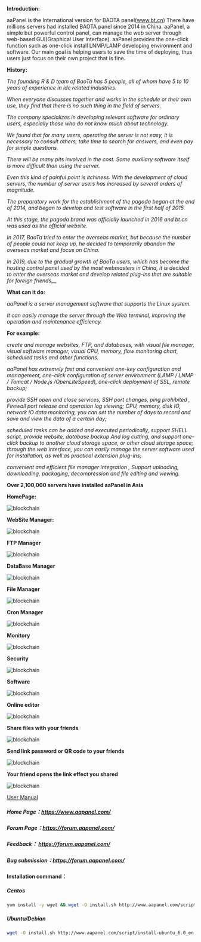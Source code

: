 **Introduction:**

aaPanel is the International version for BAOTA panel(www.bt.cn) There have millions servers had installed BAOTA panel since 2014 in China.
aaPanel, a simple but powerful control panel, can manage the web server through web-based GUI(Graphical User Interface).
aaPanel provides the one-click function such as one-click install LNMP/LAMP developing environment and software.
Our main goal is helping users to save the time of deploying, thus users just focus on their own project that is fine.

**History:**

_The founding R & D team of BaoTa has 5 people, all of whom have 5 to 10 years of experience in idc related industries._ 

_When everyone discusses together and works in the schedule or their own use, they find that there is no such thing in the field of servers._ 

_The company specializes in developing relevant software for ordinary users, especially those who do not know much about technology._ 

_We found that for many users, operating the server is not easy, it is necessary to consult others, take time to search for answers, and even pay for simple questions._ 

_There will be many pits involved in the cost. Some auxiliary software itself is more difficult than using the server._ 

_Even this kind of painful point is itchiness. With the development of cloud servers, the number of server users has increased by several orders of magnitude._ 

_The preparatory work for the establishment of the pagoda began at the end of 2014, and began to develop and test software in the first half of 2015._ 

_At this stage, the pagoda brand was officially launched in 2016 and bt.cn was used as the official website._

_In 2017, BaoTa tried to enter the overseas market, but because the number of people could not keep up, he decided to temporarily abandon the overseas market and focus on China._

_In 2019, due to the gradual growth of BaoTa users, which has become the hosting control panel used by the most webmasters in China, it is decided to enter the overseas market and develop related plug-ins that are suitable for foreign friends___

**What can it do:**

_aaPanel is a server management software that supports the Linux system._ 

_It can easily manage the server through the Web terminal, improving the operation and maintenance efficiency._ 

**For example:** 


_create and manage websites, FTP, and databases, with visual file manager, visual software manager, visual CPU, memory, flow monitoring chart, scheduled tasks and other functions._

_aaPanel has extremely fast and convenient one-key configuration and management, one-click configuration of server environment (LAMP / LNMP / Tomcat / Node.js /OpenLiteSpeed), one-click deployment of SSL, remote backup;_ 

_provide SSH open and close services, SSH port changes, ping prohibited , Firewall port release and operation log viewing; CPU, memory, disk IO, network IO data monitoring, you can set the number of days to record and save and view the data of a certain day;_
 
_scheduled tasks can be added and executed periodically, support SHELL script, provide website, database backup And log cutting, and support one-click backup to another cloud storage space, or other cloud storage space; through the web interface, you can easily manage the server software used for installation, as well as practical extension plug-ins;_ 

_convenient and efficient file manager integration , Support uploading, downloading, packaging, decompression and file editing and viewing._



**Over 2,100,000 servers have installed aaPanel in Asia**

**HomePage:**

![blockchain](https://www.aapanel.com/images/linux-home.png?v=1 "HomePage")

**WebSite Manager:**

![blockchain](https://www.aapanel.com/images/linux-web.png?v=1 "WebSite")

**FTP Manager**

![blockchain](https://www.aapanel.com/images/linux-ftp.png?v=1 "WebSite")

**DataBase Manager**

![blockchain](https://www.aapanel.com/images/linux-db.png?v=1 "DBManager")

**File Manager**

![blockchain](https://www.aapanel.com/images/linux-files.png?v=1 "FileManager")

**Cron Manager**

![blockchain](https://www.aapanel.com/images/linux-cron.png?v=1 "CronManager")

**Monitory**

![blockchain](https://www.aapanel.com/images/linux-monitory.png?v=1 "Monitory")

**Security**

![blockchain](https://www.aapanel.com/images/linux-security.png?v=1 "Security")

**Software**

![blockchain](https://www.aapanel.com/images/linux-software.png?v=1 "Software")

**Online editor**

![blockchain](https://www.aapanel.com/images/online_editor.png?v=1 "Onlineeditor")

**Share files with your friends**

![blockchain](https://forum.aapanel.com/assets/files/2020-05-29/1590749878-802908-tmp.png?v=1 "Onlineeditor")

**Send link password or QR code to your friends**

![blockchain](https://forum.aapanel.com/assets/files/2020-05-29/1590750125-428227-tmp.png?v=1 "Onlineeditor")

**Your friend opens the link effect you shared**

![blockchain](https://forum.aapanel.com/assets/files/2020-05-29/1590750281-633474-tmp.png?v=1 "Onlineeditor")


[User Manual](https://doc.aapanel.com/web/#/3?page_id=117 "User Manual")


##### Home Page：https://www.aapanel.com/
##### Forum Page：https://forum.aapanel.com/
##### Feedback： https://forum.aapanel.com/
##### Bug submission：https://forum.aapanel.com/

#### Installation command：
##### Centos
```bash
yum install -y wget && wget -O install.sh http://www.aapanel.com/script/install_6.0_en.sh && bash install.sh 8bd9a60
```
##### Ubuntu/Debian
```bash
wget -O install.sh http://www.aapanel.com/script/install-ubuntu_6.0_en.sh && sudo bash install.sh 8bd9a60
```

